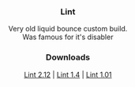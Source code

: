 <div align="center">
  
### Lint
Very old liquid bounce custom build. \
Was famous for it's disabler

### Downloads
[Lint 2.12](https://github.com/CatsPnewed1337/ForkBounce-Archive/raw/main/Lint/Lint%202.12.jar) | [Lint 1.4](https://github.com/CatsPnewed1337/ForkBounce-Archive/raw/main/Lint/Lint1.4.jar) | [Lint 1.01](https://github.com/CatsPnewed1337/ForkBounce-Archive/raw/main/Lint/Lint_B1.01.jar)
